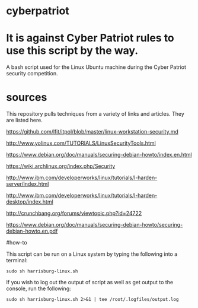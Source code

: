 # cyberpatriot
# It is against Cyber Patriot rules to use this script by the way. 

A bash script used for the Linux Ubuntu machine during the Cyber Patriot security competition. 

# sources

This repository pulls techniques from a variety of links and articles. They are listed here.

https://github.com/lfit/itpol/blob/master/linux-workstation-security.md

http://www.yolinux.com/TUTORIALS/LinuxSecurityTools.html

https://www.debian.org/doc/manuals/securing-debian-howto/index.en.html

https://wiki.archlinux.org/index.php/Security

http://www.ibm.com/developerworks/linux/tutorials/l-harden-server/index.html

http://www.ibm.com/developerworks/linux/tutorials/l-harden-desktop/index.html

http://crunchbang.org/forums/viewtopic.php?id=24722

https://www.debian.org/doc/manuals/securing-debian-howto/securing-debian-howto.en.pdf

#how-to

This script can be run on a Linux system by typing the following into a terminal:

```
sudo sh harrisburg-linux.sh
```

If you wish to log out the output of script as well as get output to the console, run the following:

```
sudo sh harrisburg-linux.sh 2>&1 | tee /root/.logfiles/output.log
```

